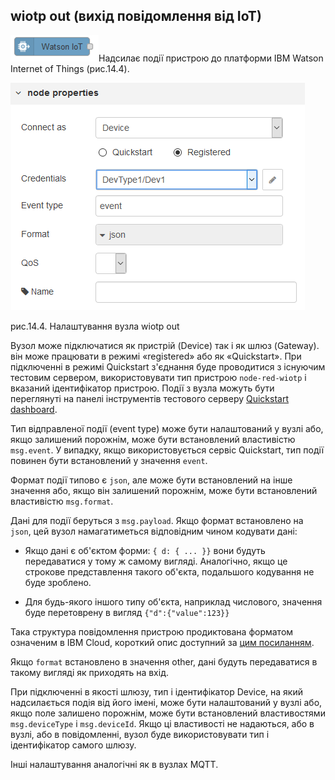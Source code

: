 ## wiotp out (вихід повідомлення від IoT)

![img](media/wiotp_out.png)Надсилає події пристрою до платформи IBM Watson Internet of Things (рис.14.4).

![img](media/14_4.png)

рис.14.4. Налаштування вузла wiotp out

Вузол може підключатися як пристрій (Device) так і як шлюз (Gateway). він може працювати в режимі «registered» або як «Quickstart». При підключенні в режимі Quickstart з'єднання буде проводитися з існуючим тестовим сервером, використовувати тип пристрою `node-red-wiotp` і вказаний ідентифікатор пристрою. Події з вузла можуть бути переглянуті на панелі інструментів тестового серверу [Quickstart dashboard](https://quickstart.internetofthings.ibmcloud.com/).

Тип відправленої події (event type) може бути налаштований у вузлі або, якщо залишений порожнім, може бути встановлений властивістю `msg.event`. У випадку, якщо використовується сервіс Quickstart, тип події повинен бути встановлений у значення `event`.

Формат події типово є `json`, але може бути встановлений на інше значення або, якщо він залишений порожнім, може бути встановлений властивістю `msg.format`.

Дані для події беруться з `msg.payload`. Якщо формат встановлено на `json`, цей вузол намагатиметься відповідним чином кодувати дані:

- Якщо дані є об'єктом форми: `{ d: { ... }}` вони будуть передаватися у тому ж самому вигляді. Аналогічно, якщо це строкове представлення такого об'єкта, подальшого кодування не буде зроблено.

- Для будь-якого іншого типу об'єкта, наприклад числового, значення буде перетоврену в вигляд `{"d":{"value":123}}`


Така структура повідомлення пристрою продиктована форматом означеним в IBM Cloud, короткий опис доступний за [цим посиланням](https://console.bluemix.net/docs/services/IoT/devices/mqtt.html#message-format). 

Якщо `format` встановлено в значення other, дані будуть передаватися в такому вигляді як приходять на вхід.

При підключенні в якості шлюзу, тип і ідентифікатор Device, на який надсилається подія від його імені, може бути налаштований у вузлі або, якщо поле залишено порожнім, може бути встановлений властивостями `msg.deviceType` і `msg.deviceId`. Якщо ці властивості не надаються, або в вузлі, або в повідомленні, вузол буде використовувати тип і ідентифікатор самого шлюзу.

Інші налаштування аналогічні як в вузлах MQTT.